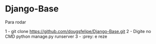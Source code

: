 # Django-Base

Para rodar

1 - git clone https://github.com/dougsfelipe/Django-Base.git
2 - Digite no CMD python manage.py runserver
3 - :prey: e reze
